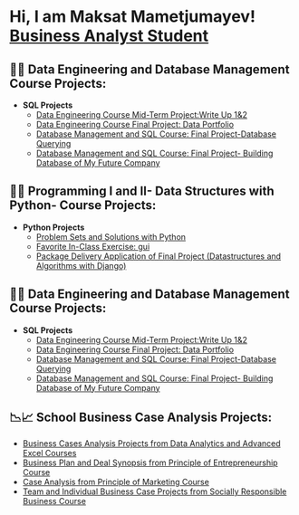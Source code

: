 <h1>Hi, I am Maksat Mametjumayev!
  <a href="https://www.linkedin.com/in/maksat-mametjumayev/">Business Analyst Student</a></h1>

<h2>👨‍💻 Data Engineering and Database Management Course Projects:</h2>

- <b>SQL Projects</b>
  - [Data Engineering Course Mid-Term Project:Write Up 1&2](https://github.com/Maksat18/corruption)
  - [Data Engineering Course Final Project: Data Portfolio](https://github.com/Maksat18/hunger)
  - [Database Management and SQL Course: Final Project-Database Querying](https://github.com/Maksat18/human_resources)
  - [Database Management and SQL Course: Final Project- Building Database of My Future Company](https://github.com/Maksat18/Maksatly)
  
<h2>👨‍💻 Programming I and II- Data Structures with Python- Course Projects:</h2>

- <b>Python Projects</b>
  - [Problem Sets and Solutions with Python](https://github.com/Maksat18/python-problem-sets)
  - [Favorite In-Class Exercise: gui](https://github.com/Maksat18/gui-exercises)
  - [Package Delivery Application of Final Project (Datastructures and Algorithms with Django)](https://github.com/Maksat18/python-final-project)
  
<h2>👨‍💻 Data Engineering and Database Management Course Projects:</h2>

- <b>SQL Projects</b>
  - [Data Engineering Course Mid-Term Project:Write Up 1&2](https://github.com/Maksat18/corruption)
  - [Data Engineering Course Final Project: Data Portfolio](https://github.com/Maksat18/hunger)
  - [Database Management and SQL Course: Final Project-Database Querying](https://github.com/Maksat18/human_resources)
  - [Database Management and SQL Course: Final Project- Building Database of My Future Company](https://github.com/Maksat18/Maksatly)
  
<h2>📉📈 School Business Case Analysis Projects:</h2>

- [Business Cases Analysis Projects from Data Analytics and Advanced Excel Courses](https://github.com/Maksat18/Business-Cases)
- [Business Plan and Deal Synopsis from Principle of Entrepreneurship Course](https://github.com/Maksat18/entrepreneurship)
- [Case Analysis from Principle of Marketing Course](https://github.com/Maksat18/marketing-report)
- [Team and Individual Business Case Projects from Socially Responsible Business Course](https://github.com/Maksat18/Socially-Responsible-Business-)
